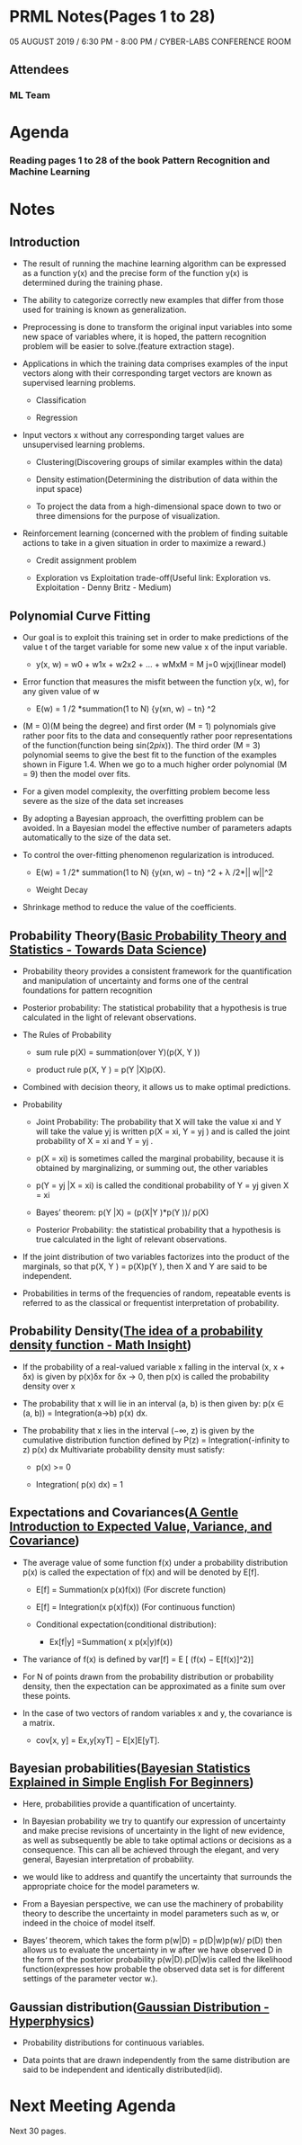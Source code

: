 # **PRML Notes**(Pages 1 to 28)

05 AUGUST 2019 / 6:30 PM - 8:00 PM / CYBER-LABS CONFERENCE ROOM

## **Attendees**

### ML Team

# **Agenda**

### Reading  pages 1 to 28 of the book Pattern Recognition and Machine Learning 

# **Notes**

## **Introduction**

* The result of running the machine learning algorithm can be expressed as a function y(x) and the precise form of the function y(x) is determined during the training phase.

* The ability to categorize correctly new examples that differ from those used for training is known as generalization.

* Preprocessing is done to transform the original input variables into some new space of variables where, it is hoped, the pattern recognition problem will be easier to solve.(feature extraction stage).

* Applications in which the training data comprises examples of the input vectors along with their corresponding target vectors are known as supervised learning problems.

  * Classification

  * Regression
  
* Input vectors x without any corresponding target values are unsupervised learning problems.

  * Clustering(Discovering groups of similar examples within the data) 
  
  * Density estimation(Determining the distribution of data within the input space)
  
  * To project the data from a high-dimensional space down to two or three dimensions for the purpose of visualization.

* Reinforcement learning (concerned with the problem of finding suitable actions to take in a given situation in order to maximize a reward.)
  
  * Credit assignment problem
  
  * Exploration vs Exploitation trade-off(Useful link: Exploration vs. Exploitation - Denny Britz - Medium)
 

## **Polynomial Curve Fitting**

* Our goal is to exploit this training set in order to make predictions of the value t of the target variable for some new value x of the input variable.
  
  * y(x, w) = w0 + w1x + w2x2 + ... + wMxM = M j=0 wjxj(linear model)

* Error function that measures the misfit between the function y(x, w), for any given value of w
  
  * E(w) = 1 /2 *summation(1 to N) {y(xn, w) − tn} ^2
  
* (M = 0)(M being the degree) and first order (M = 1) polynomials give rather poor fits to the data and consequently rather poor representations of the function(function being sin(2*pi*x)). The third order (M = 3) polynomial seems to give the best fit to the function of the examples shown in Figure 1.4. When we go to a much higher order polynomial (M = 9) then the model over fits.

* For a given model complexity, the overfitting problem become less severe as the size of the data set increases

* By adopting a Bayesian approach, the overfitting problem can be avoided. In a Bayesian model the effective number of parameters adapts automatically to the size of the data set.

* To control the over-fitting phenomenon regularization is introduced.
  
  * E(w) = 1 /2* summation(1 to N) {y(xn, w) − tn} ^2 + λ /2*|| w||^2
  
  * Weight Decay
  
* Shrinkage method to reduce the value of the coefficients.
  
## **Probability Theory**([Basic Probability Theory and Statistics - Towards Data Science](https://towardsdatascience.com/basic-probability-theory-and-statistics-3105ab637213))

* Probability theory provides a consistent framework for the quantification and manipulation of uncertainty and forms one of the central foundations for pattern recognition

* Posterior probability: The statistical probability that a hypothesis is true calculated in the light of relevant observations.

* The Rules of Probability
  
  * sum rule p(X) = summation(over Y)(p(X, Y ))
  
  * product rule p(X, Y ) = p(Y |X)p(X).

*  Combined with decision theory, it allows us to make optimal predictions.

* Probability

   * Joint Probability: The probability that X will take the value xi and Y will take the value yj is written p(X = xi, Y = yj ) and is called the joint probability of X = xi and Y = yj .

   
   * p(X = xi) is sometimes called the marginal probability, because it is obtained by marginalizing, or summing out, the other variables 
   
   * p(Y = yj |X = xi) is called the conditional probability of Y = yj given X = xi
   
   * Bayes’ theorem: p(Y |X) = (p(X|Y )*p(Y ))/ p(X)
   
   * Posterior Probability:  the statistical probability that a hypothesis is true calculated in the light of relevant observations.

* If the joint distribution of two variables factorizes into the product of the marginals, so that p(X, Y ) = p(X)p(Y ), then X and Y are said to be independent. 


* Probabilities in terms of the frequencies of random, repeatable events is referred to as the classical or frequentist interpretation of probability.
## **Probability Density**([The idea of a probability density function - Math Insight](https://mathinsight.org/probability_density_function_idea))

* If the probability of a real-valued variable x falling in the interval (x, x + δx) is given by p(x)δx for δx → 0, then p(x) is called the probability density over x

* The probability that x will lie in an interval (a, b) is then given by: p(x ∈ (a, b)) =  Integration(a->b) p(x) dx.

* The probability that x lies in the interval (−∞, z) is given by the cumulative distribution function defined by P(z) = Integration(-infinity to z) p(x) dx
Multivariate probability density must satisfy:

    * p(x) >= 0 

    * Integration( p(x) dx) = 1

## **Expectations and Covariances**([A Gentle Introduction to Expected Value, Variance, and Covariance](https://machinelearningmastery.com/introduction-to-expected-value-variance-and-covariance/))

* The average value of some function f(x) under a probability distribution p(x) is called the expectation of f(x) and will be denoted by E[f].
    
    * E[f] = Summation(x p(x)f(x))  (For discrete function)
    
    * E[f] = Integration(x p(x)f(x))  (For continuous function)
    
    * Conditional expectation(conditional distribution):
       
        * Ex[f|y] =Summation( x p(x|y)f(x))

* The variance of f(x) is defined by var[f] = E [ (f(x) − E[f(x)]^2)]

* For N of points drawn from the probability distribution or probability density, then the expectation can be approximated as a finite sum over these points.

* In the case of two vectors of random variables x and y, the covariance is a matrix.

    * cov[x, y] = Ex,y[xyT] − E[x]E[yT].

## **Bayesian probabilities**([Bayesian Statistics Explained in Simple English For Beginners](https://www.analyticsvidhya.com/blog/2016/06/bayesian-statistics-beginners-simple-english/))


* Here, probabilities provide a quantification of uncertainty.

* In Bayesian probability we try to quantify our expression of uncertainty and make precise revisions of uncertainty in the light of new evidence, as well as subsequently be able to take optimal actions or decisions as a consequence. This can all be achieved through the elegant, and very general, Bayesian interpretation of probability.

* we would like to address and quantify the uncertainty that surrounds the appropriate choice for the model parameters w.

* From a Bayesian perspective, we can use the machinery of probability theory to describe the uncertainty in model parameters such as w, or indeed in the choice of model itself.

* Bayes’ theorem, which takes the form p(w|D) = p(D|w)p(w)/ p(D) then allows us to evaluate the uncertainty in w after we have observed D in the form of the posterior probability p(w|D).p(D|w)is called the likelihood function(expresses how probable the observed data set is for different settings of the parameter vector w.).

## **Gaussian distribution**([Gaussian Distribution - Hyperphysics](http://hyperphysics.phy-astr.gsu.edu/hbase/Math/gaufcn.html))

* Probability distributions for continuous variables.

* Data points that are drawn independently from the same distribution are said to be independent and identically distributed(iid).

# **Next Meeting Agenda**

Next 30 pages.
 

